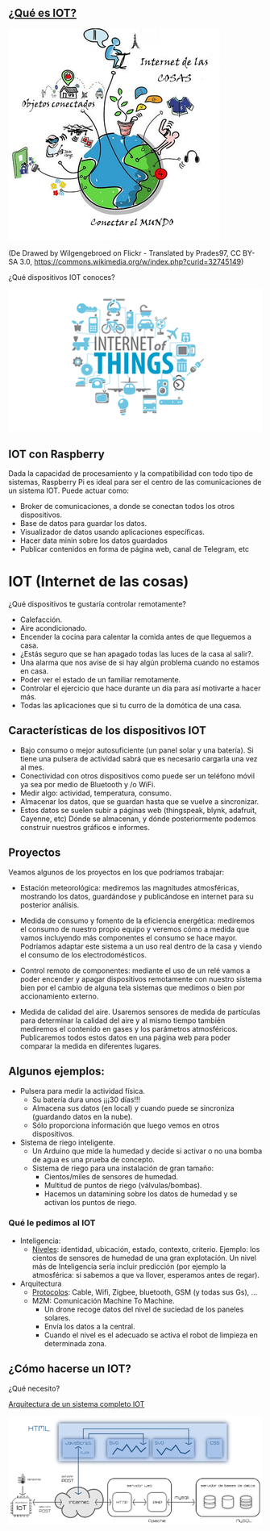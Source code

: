 ## [¿Qué es IOT?](https://es.wikipedia.org/wiki/Internet_de_las_cosas)

![IOT](./images/ConectandoIOT.jpeg)

(De Drawed by Wilgengebroed on Flickr - Translated by Prades97, CC BY-SA 3.0, https://commons.wikimedia.org/w/index.php?curid=32745149)


¿Qué dispositivos IOT conoces?

![Dispositivos IOT](./images/IOTs.png)

## IOT con Raspberry

Dada la capacidad de procesamiento y la compatibilidad con todo tipo de sistemas, Raspberry Pi es ideal para ser el centro de las comunicaciones de un sistema IOT. Puede actuar como:

* Broker de comunicaciones, a donde se conectan todos los otros dispositivos.
* Base de datos para guardar los datos.
* Visualizador de datos usando aplicaciones específicas.
* Hacer  data minin sobre los datos guardados
* Publicar contenidos en forma de página web, canal de Telegram, etc

# IOT (Internet de las cosas)

¿Qué dispositivos te gustaría controlar remotamente?

* Calefacción.
* Aire acondicionado.
* Encender la cocina para calentar la comida antes de que lleguemos a casa.
* ¿Estás seguro que se han apagado todas las luces de la casa al salir?.
* Una alarma que nos avise de si hay algún problema cuando no estamos en casa.
* Poder ver el estado de un familiar remotamente.
* Controlar el ejercicio que hace durante un día para así motivarte a hacer más.
* Todas las aplicaciones que si tu curro de la domótica de una casa.

## Características de los dispositivos IOT

* Bajo consumo o mejor autosuficiente (un panel solar y una batería). Si tiene una pulsera de actividad sabrá que es necesario cargarla una vez al mes.
* Conectividad con otros dispositivos como puede ser un teléfono móvil ya sea por medio de Bluetooth y /o WiFi.
* Medir algo: actividad, temperatura, consumo.
* Almacenar los datos, que se guardan hasta que se vuelve a sincronizar.
* Estos datos se suelen subir a páginas web (thingspeak, blynk, adafruit, Cayenne, etc) Dónde se almacenan, y dónde posteriormente podemos construir nuestros gráficos e informes.

## Proyectos

Veamos algunos de los proyectos en los que podríamos trabajar:

* Estación meteorológica: mediremos las magnitudes atmosféricas, mostrando los datos, guardándose y publicándose en internet para su posterior análisis.

* Medida de consumo y fomento de la eficiencia energética: mediremos el consumo de nuestro propio equipo y veremos cómo a medida que vamos incluyendo más componentes el consumo se hace mayor. Podríamos adaptar este sistema a un uso real dentro de la casa y viendo el consumo de los electrodomésticos.

* Control remoto de componentes: mediante el uso de un relé vamos a poder encender y apagar dispositivos remotamente con nuestro sistema bien por el cambio de alguna tela sistemas que medimos o bien por accionamiento externo.

* Medida de calidad del aire. Usaremos sensores de medida de partículas para determinar la calidad del aire y al mismo tiempo también mediremos el contenido en gases y los parámetros atmosféricos. Publicaremos todos estos datos en una página web para poder comparar la medida en diferentes lugares.

## Algunos ejemplos:

* Pulsera para medir la actividad física.
  * Su batería dura unos ¡¡¡30 días!!!
  * Almacena sus datos (en local) y cuando puede se sincroniza (guardando datos en la nube).
  * Sólo proporciona información que luego vemos en otros dispositivos.
* Sistema de riego inteligente.
  * Un Arduino que mide la humedad y decide si activar o no una bomba de agua es una prueba de concepto.
  * Sistema de riego para una instalación de gran tamaño:
    * Cientos/miles de sensores de humedad.
    * Multitud de puntos de riego (válvulas/bombas).
    * Hacemos un datamining sobre los datos de humedad y se activan los puntos de riego.

### Qué le pedimos al IOT

* Inteligencia:
    * [Niveles](http://www.domodesk.com/a-fondo-que-es-el-internet-de-las-cosas): identidad, ubicación, estado, contexto, criterio. Ejemplo: los cientos de sensores de humedad de una gran explotación. Un nivel más de Inteligencia sería incluir predicción (por ejemplo la atmosférica: si sabemos a que va llover, esperamos antes de regar).
* Arquitectura
  * [Protocolos](http://www.domodesk.com/a-fondo-que-es-el-internet-de-las-cosas): Cable, Wifi, Zigbee, bluetooth, GSM (y todas sus Gs), ...
  * M2M: Comunicación Machine To Machine.
    * Un drone recoge datos del nivel de suciedad de los paneles solares.
    * Envía los datos  a la central.
    * Cuando el nivel es el adecuado se activa el robot de limpieza en determinada zona.


## ¿Cómo hacerse un IOT?

¿Qué necesito?

[Arquitectura de un sistema completo IOT](https://polaridad.es/grafica-sensor-internet-de-las-cosas-iot/)

![Arquitectura IOT](./images/ArquitecturaIOT.png)

